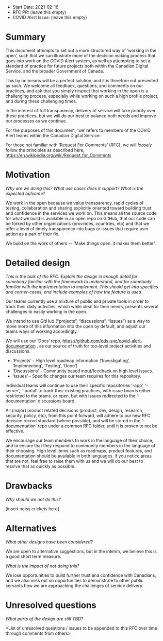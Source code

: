 - Start Date: 2021-02-16
- RFC PR: (leave this empty)
- COVID Alert Issue: (leave this empty)

# Summary

This document attempts to set out a more structured way of ‘working in the open’, such that we can illustrate more of the decision making process that goes into work on the COVID Alert system, as well as attempting to set a standard of practice for future projects both within the Canadian Digital Service, and the broader Government of Canada.

This by no means will be a perfect solution, and it is therefore not presented as such. We welcome all feedback, questions, and comments on our practices, and ask that you simply respect that working in the open is a challenging process, especially while working on such a high profile project, and during these challenging times.

In the interest of full transparency, delivery of service will take priority over these practices, but we will do our best to balance both needs and improve our processes as we continue.

For the purposes of this document, ‘we’ refers to members of the COVID Alert teams within the Canadian Digital Service.

For those not familiar with ‘Request For Comments’ (RFC), we will *loosely* follow the principles as described here, https://en.wikipedia.org/wiki/Request_for_Comments

# Motivation

*Why are we doing this? What use cases does it support? What is the expected outcome?*

We work in the open because we value transparency, rapid cycles of testing, collaboration and sharing explicitly oriented toward building trust and confidence in the  services we work on. This means all the source code for what we build is available in an open repo on GitHub, that our code can be forked by other organizations (provinces, countries, etc) and that we offer a level of timely transparency into bugs or issues that require user action as a part of their fix. 

We build on the work of others --  ‘Make things open: it makes them better’.

# Detailed design

*This is the bulk of the RFC. Explain the design in enough detail for somebody familiar with the framework to understand, and for somebody familiar with the implementation to implement. This should get into specifics and corner-cases, and include examples of how the feature is used.*

Our teams currently use a mixture of public and private tools in order to track their daily activities, which while ideal for their needs, presents several challenges to easily working in the open.

We intend to use GitHub (“projects”, “discussions”, “issues”) as a way to move more of this information into the open by default, and adjust our teams ways of working accordingly.

We will use our ‘Docs’ repo, https://github.com/cds-snc/covid-alert-documentation , as our source of truth for top-level project activities and discussions.

- ‘Projects’ - High level roadmap information (‘Investigating’, ‘Implementing’, ‘Testing’, ‘Done’)
- ‘Discussions’ - Community based input/feedback on high level issues.
- ‘Issues’ - Specific changes our team requires for this repository.

Individual teams will continue to use their specific repositories ‘-app’, ‘-server’, ‘-portal’ to track their existing practices, with issue boards either restricted to the teams, or open, but with issues redirected to the ‘-documentation’ discussions board.

All (major) product related decisions (product, dev, design, research, security, policy, etc), from this point forward, will adhere to our new RFC decision record standard (where possible), and will be stored in the ‘-documentation’ repo under a common RFC folder, until it is proven to not be effective.

We encourage our team members to work in the language of their choice, and to ensure that they respond to community members in the language of their choosing. High level items such as roadmaps, product features, and documentation should be available in both languages. If you notice areas that are not, feel free to raise them with us and we will do our best to resolve that as quickly as possible.

# Drawbacks

*Why should we *not* do this?*

[insert noisy crickets here] 

# Alternatives

*What other designs have been considered?*

We are open to alternative suggestions, but in the interim, we believe this is a good short term measure.

*What is the impact of not doing this?*

We lose opportunities to build further trust and confidence with Canadians, and we also miss out on opportunities to demonstrate to other public servants how we are approaching the challenges of service delivery.

# Unresolved questions

*What parts of the design are still TBD?*

<List of unresolved questions / issues to be appended to this RFC over time through comments from others>

